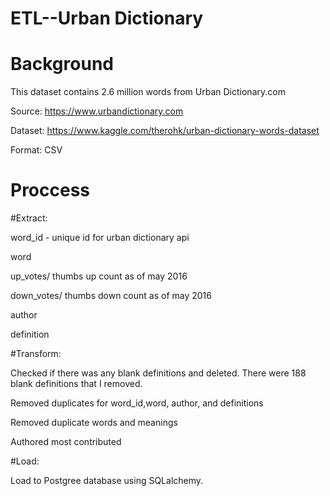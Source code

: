 # ETL--Urban Dictionary

# Background

This dataset contains 2.6 million words from Urban Dictionary.com

Source: https://www.urbandictionary.com

Dataset: https://www.kaggle.com/therohk/urban-dictionary-words-dataset

Format: CSV


# Proccess

#Extract:

word_id - unique id for urban dictionary api

word

up_votes/ thumbs up count as of may 2016

down_votes/ thumbs down count as of may 2016

author

definition


#Transform:

Checked if there was any blank definitions and deleted. There were 188 blank definitions that I removed.

Removed duplicates for word_id,word, author, and definitions

Removed duplicate words and meanings

Authored most contributed


#Load:

Load to Postgree database using SQLalchemy.



